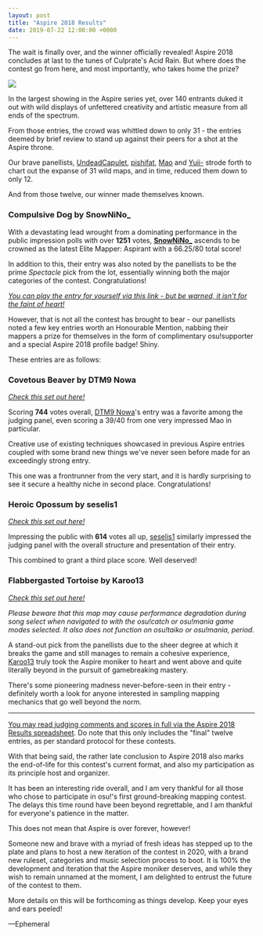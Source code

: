 ```yaml
---
layout: post
title: "Aspire 2018 Results"
date: 2019-07-22 12:00:00 +0000
---
```


The wait is finally over, and the winner officially revealed! Aspire 2018 concludes at last to the tunes of Culprate's Acid Rain. But where does the contest go from here, and most importantly, who takes home the prize?

[![](https://assets.ppy.sh/contests/68/header.jpg)](https://osu.ppy.sh/community/contests/68)

In the largest showing in the Aspire series yet, over 140 entrants duked it out with wild displays of unfettered creativity and artistic measure from all ends of the spectrum.

From those entries, the crowd was whittled down to only 31 - the entries deemed by brief review to stand up against their peers for a shot at the Aspire throne.

Our brave panellists, [UndeadCapulet](https://osu.ppy.sh/users/2523533), [pishifat](https://osu.ppy.sh/users/3178418), [Mao](https://osu.ppy.sh/users/2204515) and [Yuii\-](https://osu.ppy.sh/users/2935923) strode forth to chart out the expanse of 31 wild maps, and in time, reduced them down to only 12.

And from those twelve, our winner made themselves known.

### Compulsive Dog by SnowNiNo\_

With a devastating lead wrought from a dominating performance in the public impression polls with over **1251** votes, [**SnowNiNo_**](https://osu.ppy.sh/users/2506267) ascends to be crowned as the latest Elite Mapper: Aspirant with a 66.25/80 total score!

In addition to this, their entry was also noted by the panellists to be the prime *Spectacle* pick from the lot, essentially winning both the major categories of the contest. Congratulations!

[*You can play the entry for yourself via this link - but be warned, it isn't for the faint of heart!*](https://osu.ppy.sh/beatmapsets/980599#osu/2052199)

However, that is not all the contest has brought to bear - our panellists noted a few key entries worth an Honourable Mention, nabbing their mappers a prize for themselves in the form of complimentary osu!supporter and a special Aspire 2018 profile badge! Shiny.

These entries are as follows:

### Covetous Beaver by DTM9 Nowa

*[Check this set out here!](https://osu.ppy.sh/beatmapsets/982020#osu/2055234)*

Scoring **744** votes overall, [DTM9 Nowa](https://osu.ppy.sh/users/5428909)'s entry was a favorite among the judging panel, even scoring a 39/40 from one very impressed Mao in particular.

Creative use of existing techniques showcased in previous Aspire entries coupled with some brand new things we've never seen before made for an exceedingly strong entry. 

This one was a frontrunner from the very start, and it is hardly surprising to see it secure a healthy niche in second place. Congratulations!

### Heroic Opossum by seselis1 

*[Check this set out here!](https://osu.ppy.sh/beatmapsets/997827#osu/2087153)*

Impressing the public with **614** votes all up, [seselis1](https://osu.ppy.sh/users/7321833) similarly impressed the judging panel with the overall structure and presentation of their entry.

This combined to grant a third place score. Well deserved!

### Flabbergasted Tortoise by Karoo13

*[Check this set out here!](https://osu.ppy.sh/beatmapsets/948643#osu/1981090)*

*Please beware that this map may cause performance degradation during song select when navigated to with the osu!catch or osu!mania game modes selected. It also does not function on osu!taiko or osu!mania, period.*

A stand-out pick from the panellists due to the sheer degree at which it breaks the game and still manages to remain a cohesive experience, [Karoo13](https://osu.ppy.sh/users/1882522) truly took the Aspire moniker to heart and went above and quite literally beyond in the pursuit of gamebreaking mastery.

There's some pioneering madness never-before-seen in their entry - definitely worth a look for anyone interested in sampling mapping mechanics that go well beyond the norm.

---

[You may read judging comments and scores in full via the Aspire 2018 Results spreadsheet](https://docs.google.com/spreadsheets/d/1G_mxY_rYFjtNz4Jfk4gbaHKV7t58et0YU2QClZivFp0/edit#gid=0). Do note that this only includes the "final" twelve entries, as per standard protocol for these contests.

With that being said, the rather late conclusion to Aspire 2018 also marks the end-of-life for this contest's current format, and also my participation as its principle host and organizer.

It has been an interesting ride overall, and I am very thankful for all those who chose to participate in osu!'s first ground-breaking mapping contest. The delays this time round have been beyond regrettable, and I am thankful for everyone's patience in the matter.

This does not mean that Aspire is over forever, however! 

Someone new and brave with a myriad of fresh ideas has stepped up to the plate and plans to host a new iteration of the contest in 2020, with a brand new ruleset, categories and music selection process to boot. It is 100% the development and iteration that the Aspire moniker deserves, and while they wish to remain unnamed at the moment, I am delighted to entrust the future of the contest to them.

More details on this will be forthcoming as things develop. Keep your eyes and ears peeled!

—Ephemeral


